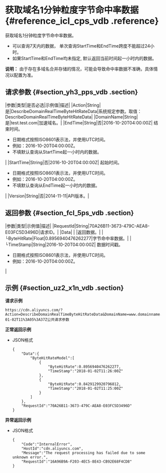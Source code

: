 # 获取域名1分钟粒度字节命中率数据 {#reference_icl_cps_vdb .reference}

获取域名1分钟粒度字节命中率数据。

-   可以查询7天内的数据， 单次查询StartTime和EndTime跨度不能超过24小时。
-   如果StartTime和EndTime均未指定, 默认返回当前时间起一小时内的数据。

**说明：** 由于存在多域名合并存储的情况，可能会导致命中率数据不准确，具体情况以配置为准。

## 请求参数 {#section_yh3_pps_vdb .section}

|参数|类型|是否必选|示例值|描述|
|Action|String|是|DescribeDomainRealTimeByteHitRateData|系统规定参数。取值：DescribeDomainRealTimeByteHitRateData|
|DomainName|String|是|test.test.com|加速域名。|
|EndTime|String|否|2016-10-20T04:00:00Z| 结束时间。

 -   日期格式按照ISO8601表示法，并使用UTC时间。
-   例如：2016-10-20T04:00:00Z。
-   不填默认查询从StartTime起一小时内的数据。

 |
|StartTime|String|否|2016-10-20T04:00:00Z| 起始时间。

 -   日期格式按照ISO8601表示法，并使用UTC时间。
-   例如：2016-10-20T04:00:00Z。
-   不填默认查询从EndTime起一小时内的数据。

 |
|Version|String|否|2014-11-11|API版本。|

## 返回参数 {#section_fcl_5ps_vdb .section}

|参数|类型|示例值|描述|
|RequestId|String|70A26B11-3673-479C-AEA8-E03FC5D3496D|请求ID。|
|Data| | |返回数据。|
|  └ByteHitRate|Float|0.8956940476262277|字节命中率数据。|
|  └TimeStamp|String|2016-10-20T04:00:00Z| 数据时间戳。

 -   日期格式按照ISO8601表示法，并使用UTC时间。
-   例如：2016-10-20T04:00:00Z。

 |

## 示例 {#section_uz2_x1n_vdb .section}

**请求示例**

```
https://cdn.aliyuncs.com/?Action=DescribeDomainRealTimeByteHitRateData&DomainName=www.domainname.com&EndTime=2018-01-02T11%3A05%3A37Z公共请求参数
```

**正常返回示例**

-   JSON格式

    ```
    {
        "Data":{
            "ByteHitRateModel":[
                {
                    "ByteHitRate":0.8956940476262277,
                    "TimeStamp":"2018-01-02T11:26:00Z"
                },
                {
                    "ByteHitRate":0.8429129920796812,
                    "TimeStamp":"2018-01-02T11:25:00Z"
                }
            ]
        },
        "RequestId":"70A26B11-3673-479C-AEA8-E03FC5D3496D"
    }
    ```


**异常返回示例**

-   JSON格式

    ```
    {
        "Code":"InternalError",
        "HostId":"cdn.aliyuncs.com",
        "Message":"The request processing has failed due to some unknown error.",
        "RequestId":"16A96B9A-F203-4EC5-8E43-CB92E68F4CD8"
    }
    ```


